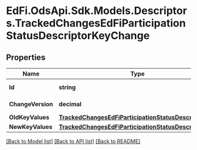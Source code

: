 # EdFi.OdsApi.Sdk.Models.Descriptors.TrackedChangesEdFiParticipationStatusDescriptorKeyChange

## Properties

Name | Type | Description | Notes
------------ | ------------- | ------------- | -------------
**Id** | **string** | Resource identifier | [optional] 
**ChangeVersion** | **decimal** | Change version | [optional] 
**OldKeyValues** | [**TrackedChangesEdFiParticipationStatusDescriptorKey**](TrackedChangesEdFiParticipationStatusDescriptorKey.md) |  | [optional] 
**NewKeyValues** | [**TrackedChangesEdFiParticipationStatusDescriptorKey**](TrackedChangesEdFiParticipationStatusDescriptorKey.md) |  | [optional] 

[[Back to Model list]](../README.md#documentation-for-models) [[Back to API list]](../README.md#documentation-for-api-endpoints) [[Back to README]](../README.md)

